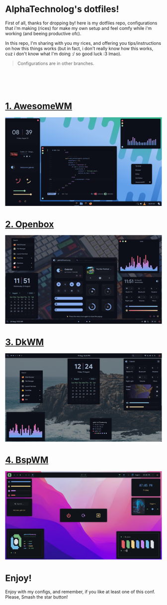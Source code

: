# AlphaTechnolog's dotfiles!

First of all, thanks for dropping by! here is my dotfiles repo, configurations that i'm making (rices)
for make my own setup and feel comfy while i'm working (and beeing productive ofc).

In this repo, I'm sharing with you my rices, and offering you tips/instructions on how this things works
(but in fact, i don't really know how this works, cuz i don't know what I'm doing :/ so good luck :3 lmao).

> Configurations are in other branches.

<h1>
  <a href="#--------">
    <img alt="" align="left" src="https://img.shields.io/github/stars/AlphaTechnolog/dotfiles?color=f1cf8a&labelColor=f1cf8a&style=for-the-badge"/>
  </a>
  <a href="#--------">
    <img alt="" align="right" src="https://api.visitorbadge.io/api/visitors?path=AlphaTechnolog%2Fdotfiles&label=Views&labelColor=%2386aaec&countColor=%2386aaec" />
  </a>
</h1>

<br></br>


# [1. AwesomeWM](https://github.com/AlphaTechnolog/dotfiles/tree/awesomewm)

![awesomewm](./assets/awesomewm.png)

# [2. Openbox](https://github.com/AlphaTechnolog/dotfiles/tree/openbox)

![openbox](./assets/openbox.png)

# [3. DkWM](https://github.com/AlphaTechnolog/dotfiles/tree/dkwm)

![dkwm](./assets/dkwm.png)

# [4. BspWM](https://github.com/AlphaTechnolog/dotfiles/tree/bspwm)

![bspwm](./assets/bspwm.png)

# Enjoy!

Enjoy with my configs, and remember, if you like at least one of this conf. Please, Smash the star button!
